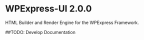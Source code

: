 # WPExpress-UI 2.0.0

HTML Builder and Render Engine for the WPExpress Framework.

##TODO: Develop Documentation 
